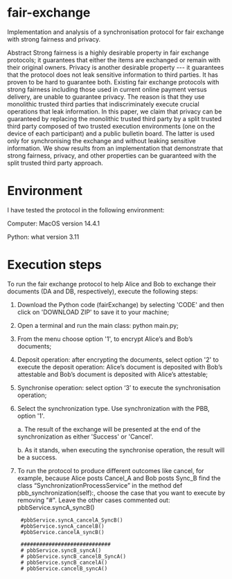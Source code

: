# fair-exchange
Implementation and analysis of a synchronisation protocol for fair exchange with strong fairness and privacy.

Abstract
  Strong fairness is a highly desirable property in fair exchange protocols; it guarantees that either the items are exchanged or remain with their original owners. Privacy is another desirable property --- it guarantees that the protocol does not leak sensitive information to third parties. It has proven to be hard to guarantee both. Existing fair exchange protocols with strong fairness including those used in current online payment versus delivery, are unable to guarantee privacy. The reason is that they use monolithic trusted third parties that indiscriminately execute crucial operations that leak information. In this paper, we claim that privacy can be guaranteed by replacing the monolithic trusted third party by a split trusted third party composed of two trusted execution environments (one on the device of each participant) and a public bulletin board. The latter is used only for synchronising the exchange and without leaking sensitive information. We show results from an implementation that demonstrate that strong fairness, privacy, and other properties can be guaranteed with the split trusted third party approach.

<h1>Environment</h1>

I have tested the protocol in the following environment:

Computer:   MacOS version 14.4.1

Python:  what version 3.11

<h1>Execution steps</h1>

To run the fair exchange protocol to help Alice and Bob to exchange their documents (DA and DB, respectively), execute the following steps:

1. Download the Python code (fairExchange) by selecting 'CODE' and then click on 'DOWNLOAD ZIP' to save it to your machine;
2. Open a terminal and run the main class:  python main.py;
3. From the menu choose option '1', to encrypt Alice’s and Bob’s documents;
4. Deposit operation: after encrypting the documents, select option '2' to execute the deposit operation: Alice’s document is deposited with Bob’s attestable and Bob’s document is deposited with Alice’s attestable;
5. Synchronise operation: select option ‘3’ to execute the synchronisation operation;
6. Select the synchronization type. Use synchronization with the PBB, option '1'.<br>
    <p>a. The result of the exchange will be presented at the end of the synchronization as either 'Success' or 'Cancel'.
    <p>b. As it stands, when executing the synchronise operation, the result will be a success.
7. To run the protocol to produce different outcomes like cancel, for example, because Alice posts Cancel_A and Bob posts Sync_B find the class “SynchronizationProcessService” in the method def pbb_synchronization(self):, choose the case that you want to execute by removing "#". Leave the other cases commented out:
         pbbService.syncA_syncB()
   
        #pbbService.syncA_cancelA_SyncB()
        #pbbService.syncA_cancelB()
        #pbbService.cancelA_syncB()

        #############################
        # pbbService.syncB_syncA()
        # pbbService.syncB_cancelB_SyncA()
        # pbbService.syncB_cancelA()
        # pbbService.cancelB_syncA()

